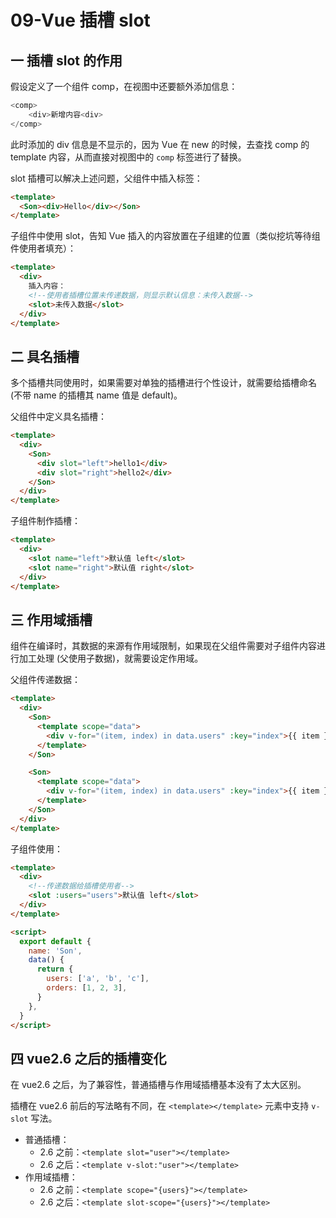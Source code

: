 # 09-Vue 插槽 slot

## 一 插槽 slot 的作用

假设定义了一个组件 comp，在视图中还要额外添加信息：

```js
<comp>
    <div>新增内容<div>
</comp>
```

此时添加的 div 信息是不显示的，因为 Vue 在 new 的时候，去查找 comp 的 template 内容，从而直接对视图中的 `comp` 标签进行了替换。

slot 插槽可以解决上述问题，父组件中插入标签：

```html
<template>
  <Son><div>Hello</div></Son>
</template>
```

子组件中使用 slot，告知 Vue 插入的内容放置在子组建的位置（类似挖坑等待组件使用者填充）：

```html
<template>
  <div>
    插入内容：
    <!--使用者插槽位置未传递数据，则显示默认信息：未传入数据-->
    <slot>未传入数据</slot>
  </div>
</template>
```

## 二 具名插槽

多个插槽共同使用时，如果需要对单独的插槽进行个性设计，就需要给插槽命名 (不带 name 的插槽其 name 值是 default)。

父组件中定义具名插槽：

```html
<template>
  <div>
    <Son>
      <div slot="left">hello1</div>
      <div slot="right">hello2</div>
    </Son>
  </div>
</template>
```

子组件制作插槽：

```html
<template>
  <div>
    <slot name="left">默认值 left</slot>
    <slot name="right">默认值 right</slot>
  </div>
</template>
```

## 三 作用域插槽

组件在编译时，其数据的来源有作用域限制，如果现在父组件需要对子组件内容进行加工处理 (父使用子数据)，就需要设定作用域。

父组件传递数据：

```html
<template>
  <div>
    <Son>
      <template scope="data">
        <div v-for="(item, index) in data.users" :key="index">{{ item }}</div>
      </template>
    </Son>

    <Son>
      <template scope="data">
        <div v-for="(item, index) in data.users" :key="index">{{ item }}</div>
      </template>
    </Son>
  </div>
</template>
```

子组件使用：

```html
<template>
  <div>
    <!--传递数据给插槽使用者-->
    <slot :users="users">默认值 left</slot>
  </div>
</template>

<script>
  export default {
    name: 'Son',
    data() {
      return {
        users: ['a', 'b', 'c'],
        orders: [1, 2, 3],
      }
    },
  }
</script>
```

## 四 vue2.6 之后的插槽变化

在 vue2.6 之后，为了兼容性，普通插槽与作用域插槽基本没有了太大区别。

插槽在 vue2.6 前后的写法略有不同，在 `<template></template>` 元素中支持 `v-slot` 写法。

- 普通插槽：
  - 2.6 之前：`<template slot="user"></template>`
  - 2.6 之后：`<template v-slot:"user"></template>`
- 作用域插槽：
  - 2.6 之前：`<template scope="{users}"></template>`
  - 2.6 之后：`<template slot-scope="{users}"></template>`
